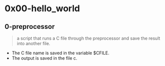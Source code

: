 # 0x00-hello_world

## 0-preprocessor
>  a script that runs a C file through the preprocessor and save the result into another file.
- The C file name is saved in the variable $CFILE.
- The output is saved in the file c.